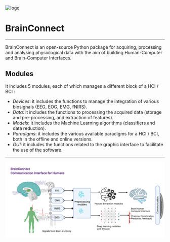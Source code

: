 ![logo](https://alsvoice.org/static/media/ALS_logo.f2bc66843640ae1d306fcb669109059c.svg)

# BrainConnect
---
BrainConnect is an open-source Python package for acquiring, processing and analysing physiological data with the aim of building Human-Computer and Brain-Computer Interfaces. 

## Modules

It includes 5 modules, each of which manages a different block of a HCI / BCI :
* _Devices_: it includes the functions to manage the integration of various biosignals (EEG, EOG, EMG, fNIRS).
* _Data_: it includes the functions to processing the acquired data (storage and pre-processing, and extraction of features).
* _Models_: it includes the Machine Learning algorithms (classifiers and data reduction).
* _Paradigms_: it includes the various available paradigms for a HCI / BCI, both in the offline and online versions.
* _GUI_: it includes the functions related to the graphic interface to facilitate the use of the software.
    
***
![hci](https://github.com/alsvoice/brainconnect/blob/main/Images/hci.png)
